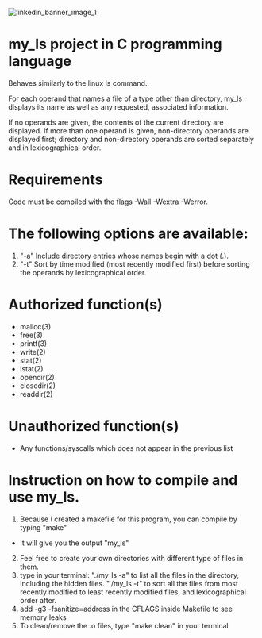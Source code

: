 ![linkedin_banner_image_1](https://user-images.githubusercontent.com/67286684/123856903-7efc5880-d8d6-11eb-8dd8-5d6a811fad59.png)

# my_ls project in C programming language

Behaves similarly to the linux ls command.

For each operand that names a file of a type other than directory, my_ls displays its name as well as any requested, associated information.

If no operands are given, the contents of the current directory are displayed. If more than one operand is given, non-directory operands are displayed first; directory and non-directory operands are sorted separately and in lexicographical order.

 # Requirements

Code must be compiled with the flags -Wall -Wextra -Werror.

# The following options are available:

 1. "-a" Include directory entries whose names begin with a dot (.).
 2. "-t" Sort by time modified (most recently modified first) before sorting the operands by lexicographical order.

# Authorized function(s)

- malloc(3) 
- free(3)
- printf(3)
- write(2)
- stat(2)
- lstat(2)
- opendir(2)
- closedir(2)
- readdir(2)

# Unauthorized function(s)

- Any functions/syscalls which does not appear in the previous list

 # Instruction on how to compile and use my_ls.

 1. Because I created a makefile for this program, you can compile by typing "make"
- It will give you the output "my_ls"
 2. Feel free to create your own directories with different type of files in them.
 3. type in your terminal:
 "./my_ls -a" to list all the files in the directory, including the hidden files.
 "./my_ls -t" to sort all the files from most recently modified to least recently
 modified files, and lexicographical order after. 
 4. add -g3 -fsanitize=address in the CFLAGS inside Makefile to see memory leaks
 5. To clean/remove the .o files, type "make clean" in your terminal
